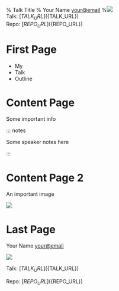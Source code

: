 % Talk Title
% Your Name <your@email>
%![](static/qrcode.png)<br/>Talk: [${TALK_URL}](${TALK_URL})<br/>Repo: [${REPO_URL}](${REPO_URL})

# First Page

- My
- Talk
- Outline

# Content Page

Some important info

::: notes

Some speaker notes here

:::

# Content Page 2

An important image

![](https://placekitten.com/g/200/300)

# Last Page

Your Name <your@email>

![](static/qrcode.png)

Talk: [${TALK_URL}](${TALK_URL})

Repo: [${REPO_URL}](${REPO_URL})
